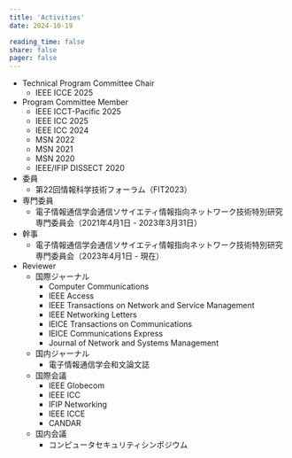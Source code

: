 ```yaml
---
title: 'Activities'
date: 2024-10-19

reading_time: false
share: false
pager: false
---
```

- Technical Program Committee Chair
	- IEEE ICCE 2025
- Program Committee Member
	- IEEE ICCT-Pacific 2025
	- IEEE ICC 2025
	- IEEE ICC 2024
	- MSN 2022
	- MSN 2021
	- MSN 2020
	- IEEE/IFIP DISSECT 2020
- 委員
	- 第22回情報科学技術フォーラム（FIT2023）
- 専門委員
	- 電子情報通信学会通信ソサイエティ情報指向ネットワーク技術特別研究専門委員会（2021年4月1日 - 2023年3月31日）
- 幹事
	- 電子情報通信学会通信ソサイエティ情報指向ネットワーク技術特別研究専門委員会（2023年4月1日 - 現在）
- Reviewer
	- 国際ジャーナル
		- Computer Communications
		- IEEE Access
		- IEEE Transactions on Network and Service Management
		- IEEE Networking Letters
		- IEICE Transactions on Communications
		- IEICE Communications Express
		- Journal of Network and Systems Management
	- 国内ジャーナル
		- 電子情報通信学会和文論文誌
	- 国際会議
		- IEEE Globecom
		- IEEE ICC
		- IFIP Networking
		- IEEE ICCE
		- CANDAR
	- 国内会議
		- コンピュータセキュリティシンポジウム